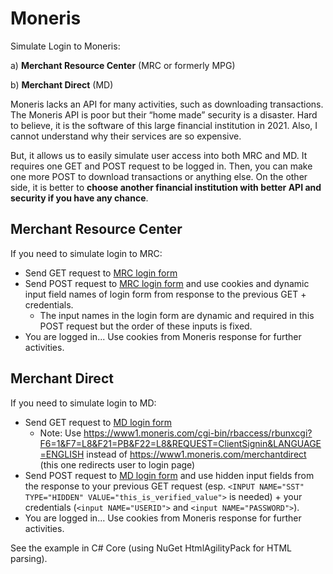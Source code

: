 # Moneris
Simulate Login to Moneris:

a) **Merchant Resource Center** (MRC or formerly MPG)

b) **Merchant Direct** (MD)

Moneris lacks an API for many activities, such as downloading transactions. The Moneris API is poor but their “home made” security is a disaster. Hard to believe, it is the software of this large financial institution in 2021. Also, I cannot understand why their services are so expensive.

But, it allows us to easily simulate user access into both MRC and MD. It requires one GET and POST request to be logged in. Then, you can make one more POST to download transactions or anything else. On the other side, it is better to **choose another financial institution with better API and security if you have any chance**.

## Merchant Resource Center
If you need to simulate login to MRC:
* Send GET request to [MRC login form](https://www3.moneris.com/mpg/index.php)
* Send POST request to [MRC login form](https://www3.moneris.com/mpg/index.php) and use cookies and dynamic input field names of login form from response to the previous GET + credentials. 
  * The input names in the login form are dynamic and required in this POST request but the order of these inputs is fixed.
* You are logged in... Use cookies from Moneris response for further activities.

## Merchant Direct
If you need to simulate login to MD:
* Send GET request to [MD login form](https://www1.moneris.com/cgi-bin/rbaccess/rbunxcgi?F6=1&F7=L8&F21=PB&F22=L8&REQUEST=ClientSignin&LANGUAGE=ENGLISH)
  * Note: Use https://www1.moneris.com/cgi-bin/rbaccess/rbunxcgi?F6=1&F7=L8&F21=PB&F22=L8&REQUEST=ClientSignin&LANGUAGE=ENGLISH instead of https://www1.moneris.com/merchantdirect (this one redirects user to login page)
* Send POST request to [MD login form](https://www1.moneris.com/cgi-bin/rbaccess/rbunxcgi?F6=1&F7=L8&F21=PB&F22=L8&REQUEST=ClientSignin&LANGUAGE=ENGLISH) and use hidden input fields from the response to your previous GET request (esp. `<INPUT NAME="SST" TYPE="HIDDEN" VALUE="this_is_verified_value">` is needed) + your credentials (`<input NAME="USERID">` and `<input NAME="PASSWORD">`). 
* You are logged in... Use cookies from Moneris response for further activities.


See the example in C# Core (using NuGet HtmlAgilityPack for HTML parsing).
